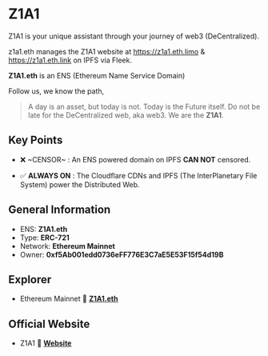 # Z1A1 

Z1A1 is your unique assistant through your journey of web3 (DeCentralized).

z1a1.eth manages the Z1A1 website at https://z1a1.eth.limo & https://z1a1.eth.link on IPFS via Fleek.

**Z1A1.eth** is an ENS (Ethereum Name Service Domain)

Follow us, we know the path,

> A day is an asset, but today is not. Today is the Future itself. Do not be late for the DeCentralized web, aka web3. We are the **Z1A1**.

## Key Points

- :x: ~CENSOR~ : An ENS powered domain on IPFS **CAN NOT** censored.

- :white_check_mark: **ALWAYS ON** : The Cloudflare CDNs and IPFS (The InterPlanetary File System) power the Distributed Web.


## General Information
- ENS: **Z1A1.eth**
- Type: **ERC-721**
- Network: **Ethereum Mainnet**
- Owner: **0xf5Ab001edd0736eFF776E3C7aE5E53F15f54d19B**


## Explorer

- Ethereum Mainnet :link: <a href="https://etherscan.io/nft/0x57f1887a8BF19b14fC0dF6Fd9B2acc9Af147eA85/58050192225048926913785034260348751463285115245855762531897562697858436811548" target="_new">**Z1A1.eth**</a>

## Official Website
- Z1A1 :link: <a href="https://z1a1.eth.limo" target="_new">**Website**</a>

